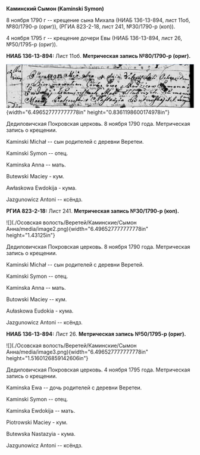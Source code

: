 **Каминский Сымон (Kaminski Symon)**

8 ноября 1790 г -- крещение сына Михала (НИАБ 136-13-894, лист 11об,
№80/1790-р (ориг)), (РГИА 823-2-18, лист 241, №30/1790-р (коп)).

4 ноября 1795 г -- крещение дочери Евы (НИАБ 136-13-894, лист 26,
№50/1795-р (ориг)).

**НИАБ 136-13-894:** Лист 11об. **Метрическая запись №80/1790-р
(ориг).**

![](./media/ff7011d37153891599c2a275f70398b803736486.png){width="6.496527777777778in"
height="0.8361198600174978in"}

Дедиловичская Покровская церковь. 8 ноября 1790 года. Метрическая запись
о крещении.

Kaminski Michał -- сын родителей с деревни Веретеи.

Kaminski Symon -- отец.

Kaminska Anna -- мать.

Butewski Maciey - кум.

Awłaskowa Ewdokija - кума.

Jazgunowicz Antoni -- ксёндз.

**РГИА 823-2-18:** Лист 241. **Метрическая запись №30/1790-р (коп).**

![](./Осовская волость/Веретей/Каминские/Сымон Анна/media/image2.png){width="6.496527777777778in"
height="1.43125in"}

Дедиловичская Покровская церковь. 8 ноября 1790 года. Метрическая запись
о крещении.

Kaminski Michał -- сын родителей с деревни Веретей.

Kaminski Symon -- отец.

Kaminska Anna -- мать.

Butowski Maciey -- кум.

Aułaskowa Eudokia - кума.

Jazgunowicz Antoni -- ксёндз.

**НИАБ 136-13-894:** Лист 26. **Метрическая запись №50/1795-р (ориг).**

![](./Осовская волость/Веретей/Каминские/Сымон Анна/media/image3.png){width="6.496527777777778in"
height="1.5160126859142606in"}

Дедиловичская Покровская церковь. 4 ноября 1795 года. Метрическая запись
о крещении.

Kaminska Ewa -- дочь родителей с деревни Веретеи.

Kaminski Symon -- отец.

Kaminska Ewdokija -- мать.

Piotrowski Maciey - кум.

Butewska Nastazyia - кума.

Jazgunowicz Antoni -- ксёндз.
